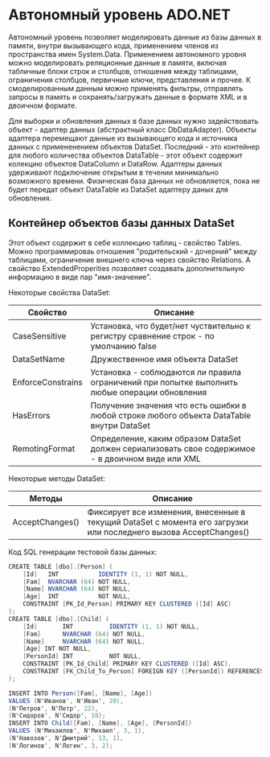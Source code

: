 # Автономный уровень ADO.NET

Автономный уровень позволяет моделировать данные из базы данных в памяти, внутри вызывающего кода, применением членов из пространства имен System.Data. Применением автономного уровня можно моделировать реляционные данные в памяти, включая табличные блоки строк и столбцов, отношения между таблицами, ограничения столбцов, первичные ключи, представления и прочее. К смоделированным данным можно применять фильтры, отправлять запросы в память и сохранять/загружать данные в формате XML и в двоичном формате.

Для выборки и обновления данных в базе данных нужно задействовать объект - адаптер данных (абстрактный класс DbDataAdapter). Объекты адаптера перемещают данные из вызывающего кода и источника данных с примененением объектов DataSet. Последний - это контейнер для любого количества объектов DataTable - этот объект содержит колекцию объектов DataColumn и DataRow. Адаптеры данных удерживают подключение открытым в течении минимально возможного времени. Физическая база данных не обновляется, пока не будет передат объект DataTable из DataSet адаптеру даных для обновления.

## Контейнер объектов базы данных DataSet

Этот объект содержит в себе коллекцию таблиц - свойство Tables. Можно программироваь отношения "родительский - дочерний" между таблицами, ограничение внешнего ключа через свойство Relations. А свойство ExtendedProperities позволяет создавать дополнительную информацию в виде пар "имя-значение".

Некоторые свойства DataSet:

Свойство                 | Описание
-------------------------|-------------------------
CaseSensitive            | Установка, что будет/нет чуствительно к регистру сравнение строк - по умолчанию false
DataSetName              | Дружественное имя объекта DataSet
EnforceConstrains        | Установка - соблюдаются ли правила ограничений при попытке выполнить любые операции обновления
HasErrors                | Получение значения что есть ошибки в любой строке любого объекта DataTable внутри DataSet
RemotingFormat           | Определение, каким образом DataSet должен сериализовать свое содержимое - в двоичном виде или XML

Некоторые методы DataSet:

Методы                   | Описание
-------------------------|-------------------------
AcceptChanges()          | Фиксирует все изменения, внесенные в текущий DataSet с момента его загрузки или последнего вызова AcceptChanges()












Код SQL генерации тестовой базы данных:
```csharp
CREATE TABLE [dbo].[Person] (
    [Id]   INT           IDENTITY (1, 1) NOT NULL,
    [Fam]  NVARCHAR (64) NOT NULL,
    [Name] NVARCHAR (64) NOT NULL,
    [Age]  INT           NOT NULL,
    CONSTRAINT [PK_Id_Person] PRIMARY KEY CLUSTERED ([Id] ASC)
);
CREATE TABLE [dbo].[Child] (
    [Id]       INT          IDENTITY (1, 1) NOT NULL,
    [Fam]      NVARCHAR (64) NOT NULL,
    [Name]     NVARCHAR (64) NOT NULL,
	[Age] INT NOT NULL,
    [PersonId] INT          NOT NULL,
    CONSTRAINT [PK_Id_Child] PRIMARY KEY CLUSTERED ([Id] ASC),
    CONSTRAINT [FK_Child_To_Person] FOREIGN KEY ([PersonId]) REFERENCES [dbo].[Person] ([Id])
);

INSERT INTO Person([Fam], [Name], [Age])
VALUES (N'Иванов', N'Иван', 20),
(N'Петров', N'Петр', 22),
(N'Сидоров', N'Сидор', 18);
INSERT INTO Child([Fam], [Name], [Age], [PersonId])
VALUES (N'Михаилов', N'Михаил', 3, 1),
(N'Навозов', N'Дмитрий', 13, 1),
(N'Логинов', N'Логин', 3, 2);
```










